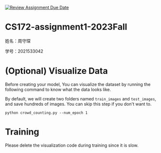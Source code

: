 [![Review Assignment Due Date](https://classroom.github.com/assets/deadline-readme-button-24ddc0f5d75046c5622901739e7c5dd533143b0c8e959d652212380cedb1ea36.svg)](https://classroom.github.com/a/KoF7QK7E)
# CS172-assignment1-2023Fall

姓名：周守琛

学号：2021533042

 # (Optional) Visualize Data
Before creating your model, You can visualize the dataset by running the following command to know what the data looks like.

By default, we will create two folders named `train_images` and `test_images`, and save hundreds of images. You can skip this step if you don't want to.
```
python crowd_counting.py --num_epoch 1
```


# Training
Please delete the visualization code during training since it is slow.
